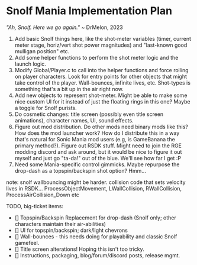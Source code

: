 # Snolf Mania Implementation Plan
*"Ah, Snolf. Here we go again."* ~ DrMelon, 2023 

1. Add basic Snolf things here, like the shot-meter variables (timer, current meter stage, horiz/vert shot power magnitudes) and "last-known good mulligan position" etc.
2. Add some helper functions to perform the shot meter logic and the launch logic.
3. Modify Global/Player.c to call into the helper functions and force rolling on player characters. Look for entry points for other objects that might take control of the player. Wall-bounces, infinite lives, etc. Shot-types is something that's a bit up in the air right now.
4. Add new objects to represent shot-meter. Might be able to make some nice custom UI for it instead of just the floating rings in this one? Maybe a toggle for Snolf purists.
5. Do cosmetic changes: title screen (possibly even title screen animations), character names, UI, sound effects. 
6. Figure out mod distribution. Do other mods need binary mods like this? How does the mod launcher work? How do I distribute this in a way that's natural for Sonic Mania mod users (e.g, is GameBanana the primary method?). Figure out RSDK stuff. Might need to join the RGE modding discord and ask around, but it would be nice to figure it out myself and just go "ta-da!" out of the blue. We'll see how far I get :P
7. Need some Mania-specific control gimmicks. Maybe repurpose the drop-dash as a topspin/backspin shot option? Hmm...

note: snolf wallbouncing might be harder. collision code that sets velocity lives in RSDK...  ProcessObjectMovement, LWallCollision, RWallCollision, ProcessAirCollision_Down etc

TODO, big-ticket items:
- [] Topspin/Backspin Replacement for drop-dash (Snolf only; other characters maintain their air-abilities)
- [] UI for topspin/backspin; dark/light chevrons 
- [] Wall-bounces - this needs doing for playability and classic Snolf gamefeel.
- [] Title screen alterations! Hoping this isn't too tricky.
- [] Instructions, packaging, blog/forum/discord posts, release mgmt.
